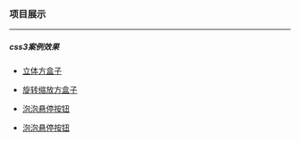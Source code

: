 ###  项目展示
 <hr />   

##### css3案例效果
- [立体方盒子](https://chenghen.github.io/CHZ/learn/css3/方盒子/index.html)

- [旋转缩放方盒子](https://chenghen.github.io/CHZ/learn/css3/方盒子/2.cube.html)
- [泡泡悬停按钮](https://chenghen.github.io/CHZ/learn/css3/泡泡悬停按钮.html)
-  [泡泡悬停按钮](https://chenghen.github.io/CHZ/learn/css3/泡泡悬停按钮.html)

